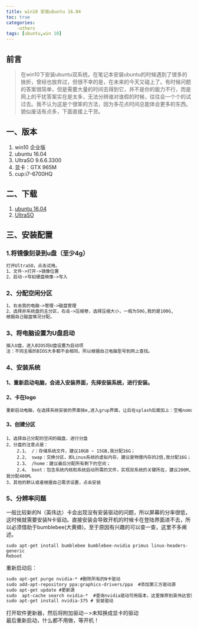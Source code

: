```yaml
---
title: win10 安装ubuntu 16.04
toc: true
categories:
    -others
tags: [ubuntu,win 10]
---
```


## 前言
>在win10下安装ubuntu双系统。在笔记本安装ubuntu的时候遇到了很多的挫折，曾经也放弃过，但很不幸的是，在未来的今天又碰上了。有时候问题的答案很简单，但是需要大量的时间去得到它，并不是你的能力不行，而是网上的干扰答案实在是太多，无法分辨谁对谁假的时候，往往会一个个的试过去。我不认为这是个很笨的方法，因为多花点时间总能体会更多的东西。貌似废话有点多，下面直接上干货。

<!--more-->

## 一、版本
1. win10 企业版
2. ubuntu 16.04
3. UltraSO 9.6.6.3300
4. 显卡：GTX 965M
5. cup:i7-6700HQ


## 二、下载
1. [ubuntu 16.04](http://releases.ubuntu.com/16.04.2/ubuntu-16.04.2-desktop-amd64.iso?_ga=2.92867550.254780022.1497589112-1524410519.1497589112)
2. [UltraSO](http://172.19.251.251/files/510300000015EB65/dl.softmgr.qq.com/original/Compression/uiso9_cn_9.6.6.3300.exe)

## 三、安装配置

### 1.将镜像刻录到u盘（至少4g）
```markdown
打开UltraSO，点击试用。
1、文件->打开->镜像位置
2、启动->写如硬盘映像->写入
```
### 2、分配空闲分区
```markdown
1、右击我的电脑->管理->磁盘管理
2、选择非系统盘的主分区，右击->压缩卷，选择压缩大小，一般为50G,我的是100G,
根据自己磁盘情况分配。
```

### 3、将电脑设置为U盘启动
```markdown
插入U盘，进入BIOS将U盘设置为启动项
注：不同主板的BIOS大多都不会相同，所以根据自己电脑型号到网上查找。
```
### 4、安装系统
#### 1、重新启动电脑，会进入安装界面，先择安装系统，进行安装。
#### 2、卡在logo
```markdown
重新启动电脑，在选择系统安装的界面按e,进入grup界面，让后在splash后面加上：空格nomodeset空格，按F10执行。后面重启出了最后一次也是一样操作
```
#### 3、创建分区
```markdwon
1、选择自己分配的空闲的磁盘，进行分盘
2、分盘的注意点是：
    2.1、 /：存储系统文件，建议10GB ~ 15GB,我分配16G；
    2.2、 swap：交换分区，即Linux系统的虚拟内存，建议是物理内存的2倍,我分配16G；
    2.3、 /home：建议最后分配所有剩下的空间；
    2.4、 boot：包含系统内核和系统启动所需的文件，实现双系统的关键所在，建议200M,我分配400M。
3、其他的默认或者根据自己需求设置，点击安装
```

### 5、分辨率问题
一般比较新的N（英伟达）卡会出现没有安装驱动的问题，所以屏幕的分率很低，这时候就需要安装N卡驱动。直接安装会导致开机的时候卡在登陆界面进不去，所以必须借助于bumblebee(大黄蜂)，至于原因有兴趣的可以查一查，这里不多阐述。
```markdwon
sudo apt-get install bumblebee bumblebee-nvidia primus linux-headers-generic
Reboot
```
重新启动后：
```markdown
sudo apt-get purge nvidia-* #删除所有的N卡驱动
sudo add-apt-repository ppa:graphics-drivers/ppa  #添加第三方驱动源
sudo apt-get update #更新源
sudo  apt-cache search nvidia-*  #查询nvidia驱动可用版本，这里推荐到英伟达官网查看自己显卡驱动的版本，我的是375
sudo apt-get install nvidia-375 # 安装驱动

```
打开软件更新器，然后将附加驱动－>未知换成显卡的驱动<br>
最后重新启动，什么都不用做，等开机！


[1]: https://jchanji.github.io "主页"

